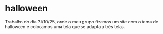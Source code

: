 # halloween
Trabalho do dia 31/10/25, onde o meu grupo fizemos um site com o tema de halloween e colocamos uma tela que se adapta a três telas.
